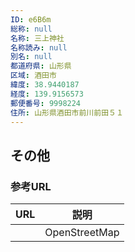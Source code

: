 ```yaml
---
ID: e6B6m
総称: null
名称: 三上神社
名称読み: null
別名: null
都道府県: 山形県
区域: 酒田市
緯度: 38.9440187
経度: 139.9156573
郵便番号: 9998224
住所: 山形県酒田市前川前田５１
---
```


## その他

### 参考URL

| URL | 説明          |
| --- | ------------- |
|     | OpenStreetMap |
